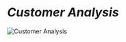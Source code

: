 # *Customer Analysis*
![Customer Analysis](https://user-images.githubusercontent.com/68710115/176488628-1e271c14-ce78-49f5-bf10-ed3f5d88bed0.png)
